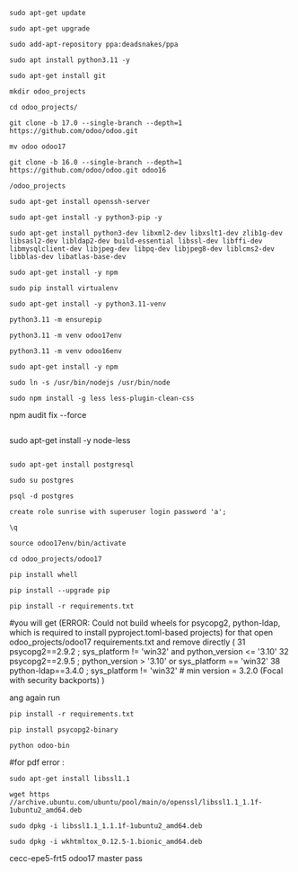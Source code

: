 ```
sudo apt-get update
```
```
sudo apt-get upgrade
```
```
sudo add-apt-repository ppa:deadsnakes/ppa
```
```
sudo apt install python3.11 -y
```
```
sudo apt-get install git
```
```
mkdir odoo_projects
```
```
cd odoo_projects/
```
```
git clone -b 17.0 --single-branch --depth=1 https://github.com/odoo/odoo.git
```
```
mv odoo odoo17
```
```
git clone -b 16.0 --single-branch --depth=1 https://github.com/odoo/odoo.git odoo16
```




```
/odoo_projects
```
```
sudo apt-get install openssh-server
```
```
sudo apt-get install -y python3-pip -y
```
```
sudo apt-get install python3-dev libxml2-dev libxslt1-dev zlib1g-dev libsasl2-dev libldap2-dev build-essential libssl-dev libffi-dev libmysqlclient-dev libjpeg-dev libpq-dev libjpeg8-dev liblcms2-dev libblas-dev libatlas-base-dev
```
```
sudo apt-get install -y npm
```
```
sudo pip install virtualenv
```
```
sudo apt-get install -y python3.11-venv
```
```
python3.11 -m ensurepip
```
```
python3.11 -m venv odoo17env
```
```
python3.11 -m venv odoo16env
```
```
sudo apt-get install -y npm
```
```
sudo ln -s /usr/bin/nodejs /usr/bin/node
```
```
sudo npm install -g less less-plugin-clean-css
```
npm audit fix --force
```
```
sudo apt-get install -y node-less
```
```
```
sudo apt-get install postgresql
```
```
sudo su postgres
```
```
psql -d postgres
```
```
create role sunrise with superuser login password 'a';
```
```
\q
```
```
source odoo17env/bin/activate
```
```
cd odoo_projects/odoo17
```
```
pip install whell
```
```
pip install --upgrade pip
```
```
pip install -r requirements.txt
```

#you will get (ERROR: Could not build wheels for psycopg2, python-ldap, which is required to install pyproject.toml-based projects)
for that open odoo_projects/odoo17 requirements.txt and remove directly (
31 psycopg2==2.9.2 ; sys_platform != 'win32' and python_version <= '3.10'
32 psycopg2==2.9.5 ; python_version > '3.10' or sys_platform == 'win32'
38 python-ldap==3.4.0 ; sys_platform != 'win32'  # min version = 3.2.0 (Focal with security backports)
)

ang again run 
```
pip install -r requirements.txt
```
```
pip install psycopg2-binary
```
```
python odoo-bin
```

#for pdf error :
```
sudo apt-get install libssl1.1
```
```
wget https //archive.ubuntu.com/ubuntu/pool/main/o/openssl/libssl1.1_1.1f-1ubuntu2_amd64.deb
```
```
sudo dpkg -i libssl1.1_1.1.1f-1ubuntu2_amd64.deb
```
```
sudo dpkg -i wkhtmltox_0.12.5-1.bionic_amd64.deb
```


cecc-epe5-frt5 odoo17 master pass
